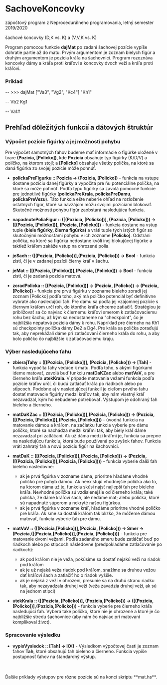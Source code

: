 # SachoveKoncovky
zápočtový program z Neprocedurálneho programovania, letný semester 2019/2020

šachové koncovky (D,K vs. K) a (V,V,K vs. K)
<br>


Program pomocou funkcie **dajMat** po zadaní šachovej pozície vypíše dohratie partie až do matu. Prvým argumentom je zoznam bielych figúr a druhým argumentom je pozícia kráľa na šachovnici. Program rozoznáva koncovky dámy a kráľa proti kráľovi a koncovky dvoch veží a kráľa proti kráľovi.

### Príklad
-- >>> dajMat ["Va3", "Vg2", "Kc4"] "Kh1"

-- Vb2     Kg1

-- Va1#

## Prehľad dôležitých funkcií a dátových štruktúr
### Výpočet pozície figúrky a jej možností pohybu
Pre výpočet samotných ťahov budeme mať informácie o figúrke uložené v tvare **(Pozicia, [Policko])**, kde **Pozicia** obsahuje typ figúrky (K/D/V) a políčko, na ktorom stojí; 
a **[Policko]** obsahuje všetky políčka, na ktoré sa daná figúrka zo svojej pozície môže pohnúť.

 - **polickaPreFigurku :: Pozicia -> (Pozicia, [Policko])** - funkcia na vstupe dostane pozíciu danej figúrky a vypočíta pre ňu potenciálne políčka, na ktoré sa môže pohnúť. Podľa typu figúrky sa zavolá pomocné funkcie pre jednotlivé figúrky (**polickaPreKrala**, **polickaPreDamu**, **polickaPreVezu**).
 Táto funkcia ešte neberie ohľad na rozloženie ostatných figúr, ktoré sa navzájom môžu svojimi pozíciami blokovať. Skutočné možnosti pohybu figúr zaobstará nasledujúca funkcia.
 
 - **napadnutePoliaFigur :: ([(Pozicia, [Policko])], (Pozicia, [Policko])) -> ([(Pozicia, [Policko])], (Pozicia, [Policko]))** - funkcia dostane na vstup tuple **(biele figúrky, čierna figúrka)** a vráti tuple tých istých figúr so skutočnými možnosťami pohybu v ich zozname **[Policko]**. Odstráni políčka, na ktoré sa figúrka nedostane kvôli inej blokujúcej figúrke a taktiež kráľom zakáže vstup na ohrozené polia.
 
 - **jeSach :: ([(Pozicia, [Policko])],(Pozicia, [Policko])) -> Bool** - funkcia zistí, či je v zadanej pozícii čierny kráľ v šachu.
 
 - **jeMat :: ([(Pozicia, [Policko])],(Pozicia, [Policko])) -> Bool** - funkcia zistí, či je zadaná pozícia matová.
 
 - **zoradPolicka :: [(Pozicia, [Policko])] -> (Pozicia, [Policko]) -> (Pozicia, [Policko])** - funkcia pre prvú figúrku v zozname bieleho zoradí jej zoznam [Policko] podľa toho, aký má políčko potenciál byť definitívne vybraté ako nasledujúci ťah. 
    Pre dámu sa podľa jej vzájomnej pozície s čiernym kráľom určí roh, do ktorého kráľa chceme zatlačiť. Stratégiou je približovať sa čo najviac k čiernemu kráľovi smerom k zatlačovaciemu rohu bez šachu, až kým sa nedostaneme na "checkpoint", čo je najbližšia nepatová pozícia dámy k rohu. Napríklad pre čierneho na Kh1 sú checkpointy políčka dámy De2 a Dg4.
    Pre kráľa sa políčka zoraďujú tak, aby neprekážali dáme pri zatlačovaní čierneho kráľa do rohu, a aby bolo políčko čo najbližšie k zatlačovaciemu kraju.
 
 ### Výber nasledujúceho ťahu
  - **zbierajTahy :: ([(Pozicia, [Policko])], (Pozicia, [Policko])) -> [Tah]** - funkcia vypočíta ťahy vedúce k matu. Podľa toho, s akými figúrkami ideme matovať, zavolá buď funkciu **matDaKZac** alebo **matVaV**, a pre čierneho kráľa **utekKrala**. V prípade matovania vežami funkcia podľa pozície kráľov určí, či budú zatláčať kráľa po riadkoch alebo po stĺpcoch. Podobne aj v nasledujúcej funkcií je cieľom prvého ťahu dostať matovacie figúrky medzi kráľov tak, aby nám vlastný kráľ nezavadzal, kým ho nebudeme potrebovať. Výstupom je odohraný ťah bieleho a čierneho.
 
  - **matDaKZac :: ([(Pozicia, [Policko])],(Pozicia, [Policko])) -> (Pozicia,([(Pozicia, [Policko])],(Pozicia, [Policko])))** - úvodná funkcia na matovanie dámou a kráľom. na začiatku funkcia vyberie pre dámu políčko, ktoré sa nachádza medzi kráľmi tak, aby biely kráľ dáme nezavadzal pri zatláčaní. Ak už dáma medzi kráľmi je, funkcia sa prepne na nasledujúcu funkciu, ktorá bude používaná po zvyšok ťahov. Funkcia vráti zahratý ťah a novú pozíciu figúr na šachovnici.
  - **matDaK :: ([(Pozicia, [Policko])],(Pozicia, [Policko])) -> (Pozicia,([(Pozicia, [Policko])],(Pozicia, [Policko])))** - funkcia vyberie ďalší ťah bieleho nasledovne:
     - ak je prvá figúrka v zozname dáma, prioritne hľadáme vhodné políčko pre pohyb dámou. Ak neexistujú vhodnejšie políčka ako to, na ktorom dáma už je, funkcia skúsi najsť najlepší ťah pre bieleho kráľa. Nevhodné políčka sú vzdialenejšie od čierneho kráľa; také políčka, že dáme kráľovi šach, ale nedáme mat; alebo políčka, ktoré sú napadnuté súperom a nekryté našou figúrkou.
     - ak je prvá figúrka v zozname kráľ, hľadáme prioritne vhodné políčko pre kráľa. Ak sme sa dostali kráľom tak blízko, že môžeme dámou matovať, funkcia vyberie ťah pre dámu.
   
  - **matVaV :: ([(Pozicia,[Policko])],(Pozicia, [Policko])) -> Smer -> (Pozicia,([(Pozicia,[Policko])],(Pozicia, [Policko])))** - funkcia pre matovanie dvomi vežami. Podľa zadaného smeru bude zatláčať buď po riadkoch alebo po stĺpcoch následovne (predpokladáme zatlačovanie po riadkoch):
     - ak pod kráľom nie je veža, pokúsime sa dostať nejakú veži na riadok pod kráľom
     - ak je už nejaká veža riadok pod kráľom, snažíme sa druhou vežou dať kráľovi šach a zatlačiť ho o riadok vyššie.
     - ak je nejaká z veží v ohrození, presunie sa na druhú stranu riadku tak, aby nezavadzala druhej veži (veža zavadzia druhej veži, ak sú na jednom stĺpci)
   
  - **utekKrala :: ([(Pozicia, [Policko])], (Pozicia,[Policko])) -> ([(Pozicia, [Policko])],(Pozicia,[Policko]))** - funkcia vyberie pre čierneho kráľa nasledujúci ťah. Vyberá také políčko, ktoré nie je ohrozené a ktoré je čo najbližšie stredu šachovnice (aby nám čo najviac pri matovaní komplikoval život).

### Spracovanie výsledku
 - **vypisVysledok :: [Tah] -> IO()** - Výsledkom výpočtovej časti je zoznam ťahov **Tah**, ktoré obsahujú ťah bieleho a čierneho. Funkcia vypíše postupnosť ťahov na štandardný výstup.
 
<br>
<br>
Ďalšie príklady výstupov pre rôzne pozície sú na konci skriptu **mat.hs**.
 
